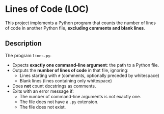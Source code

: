# Lines of Code (LOC)

This project implements a Python program that counts the number of lines of code in another Python file, **excluding comments and blank lines**. 

## Description

The program `lines.py`:

- Expects **exactly one command-line argument**: the path to a Python file.
- Outputs the **number of lines of code** in that file, ignoring:
  - Lines starting with `#` (comments, optionally preceded by whitespace)
  - Blank lines (lines containing only whitespace)
- Does **not** count docstrings as comments.
- Exits with an error message if:
  - The number of command-line arguments is not exactly one.
  - The file does not have a `.py` extension.
  - The file does not exist.

